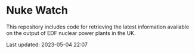 # Nuke Watch

This repository includes code for retrieving the latest information available on the output of EDF nuclear power plants in the UK.

Last updated: 2023-05-04 22:07